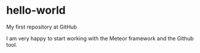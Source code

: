 # hello-world
My first repository at GitHub

I am very happy to start working with the Meteor framework and the Github tool.
